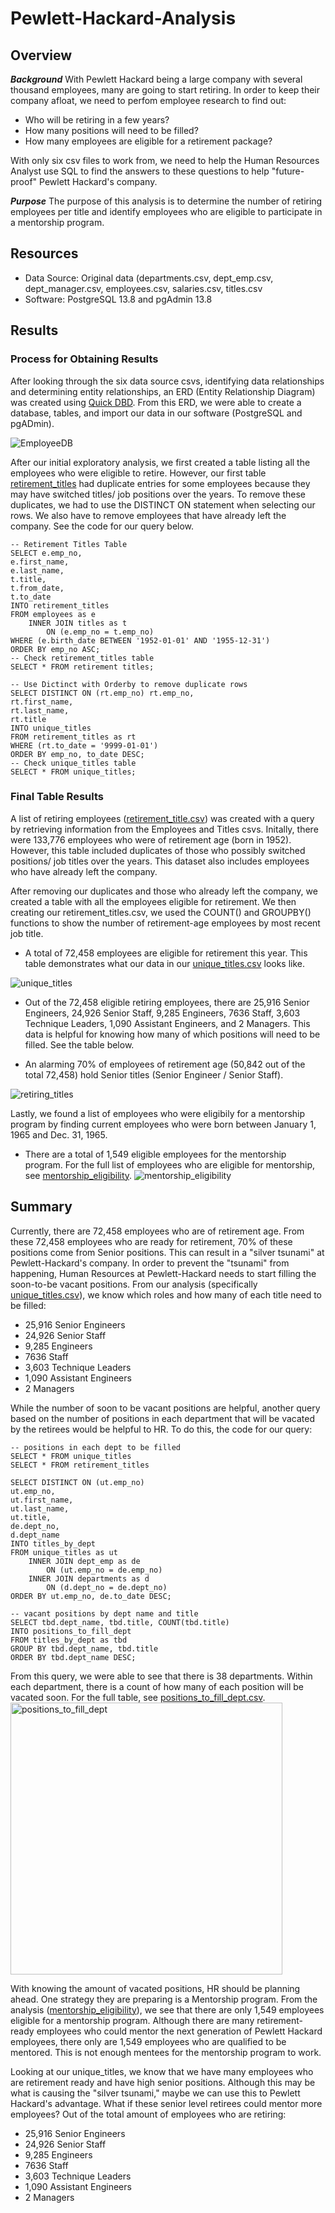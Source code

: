 # Pewlett-Hackard-Analysis

## Overview 

***Background***
With Pewlett Hackard being a large company with several thousand employees, many are going to start retiring. In order to keep their company afloat, we need to perfom employee research to find out: 
  - Who will be retiring in a few years?
  - How many positions will need to be filled? 
  - How many employees are eligible for a retirement package?

With only six csv files to work from, we need to help the Human Resources Analyst use SQL to find the answers to these questions to help "future-proof" Pewlett Hackard's company. 

***Purpose***
The purpose of this analysis is to determine the number of retiring employees per title and identify employees who are eligible to participate in a mentorship program. 

## Resources 
- Data Source: Original data (departments.csv, dept_emp.csv, dept_manager.csv, employees.csv, salaries.csv, titles.csv
- Software: PostgreSQL 13.8 and pgAdmin 13.8 


## Results
### Process for Obtaining Results 
After looking through the six data source csvs, identifying data relationships and determining entity relationships, an ERD (Entity Relationship Diagram) was created using [Quick DBD](https://www.quickdatabasediagrams.com/). From this ERD, we were able to create a database, tables, and import our data in our software (PostgreSQL and pgADmin). 

![EmployeeDB](Reference/EmployeeDB.png)

After our initial exploratory analysis, we first created a table listing all the employees who were eligible to retire. However, our first table [retirement_titles](https://github.com/meghanhkoon/Pewlett-Hackard-Analysis/blob/main/Data/retirement_titles.csv) had duplicate entries for some employees because they may have switched titles/ job positions over the years. To remove these duplicates, we had to use the DISTINCT ON statement when selecting our rows. We also have to remove employees that have already left the company. See the code for our query below. 
```
-- Retirement Titles Table
SELECT e.emp_no,
e.first_name,
e.last_name,
t.title,
t.from_date,
t.to_date
INTO retirement_titles
FROM employees as e
	INNER JOIN titles as t
		ON (e.emp_no = t.emp_no)
WHERE (e.birth_date BETWEEN '1952-01-01' AND '1955-12-31')
ORDER BY emp_no ASC;
-- Check retirement_titles table
SELECT * FROM retirement titles;

-- Use Dictinct with Orderby to remove duplicate rows
SELECT DISTINCT ON (rt.emp_no) rt.emp_no,
rt.first_name,
rt.last_name,
rt.title
INTO unique_titles
FROM retirement_titles as rt
WHERE (rt.to_date = '9999-01-01')
ORDER BY emp_no, to_date DESC;
-- Check unique_titles table
SELECT * FROM unique_titles;
```

### Final Table Results 
A list of retiring employees ([retirement_title.csv](https://github.com/meghanhkoon/Pewlett-Hackard-Analysis/blob/main/Data/retirement_titles.csv)) was created with a query by retrieving information from the Employees and Titles csvs. Initally, there were 133,776 employees who were of retirement age (born in 1952). However, this table included duplicates of those who possibly switched positions/ job titles over the years. This dataset also includes employees who have already left the company. 

After removing our duplicates and those who already left the company, we created a table with all the employees eligible for retirement. We then creating our retirement_titles.csv, we used the COUNT() and GROUPBY() functions to show the number of retirement-age employees by most recent job title. 

* A total of 72,458 employees are eligible for retirement this year. This table demonstrates what our data in our [unique_titles.csv](https://github.com/meghanhkoon/Pewlett-Hackard-Analysis/blob/main/Data/unique_titles.csv) looks like. 

![unique_titles](Reference/unique_titles.png)

* Out of the 72,458 eligible retiring employees, there are 25,916 Senior Engineers, 24,926 Senior Staff, 9,285 Engineers, 7636 Staff, 3,603 Technique Leaders, 1,090 Assistant Engineers, and 2 Managers. This data is helpful for knowing how many of which positions will need to be filled. See the table below.

* An alarming 70% of employees of retirement age (50,842 out of the total 72,458) hold Senior titles (Senior Engineer / Senior Staff). 

![retiring_titles](Reference/retiring_titles.png)

Lastly, we found a list of employees who were eligibily for a mentorship program by finding current employees who were born between January 1, 1965 and Dec. 31, 1965. 

* There are a total of 1,549 eligible employees for the mentorship program. For the full list of employees who are eligible for mentorship, see [mentorship_eligibility](https://github.com/meghanhkoon/Pewlett-Hackard-Analysis/blob/main/Data/mentorship_eligibility.csv).
![mentorship_eligibility](Reference/mentorship_eligibility.png)


## Summary 
Currently, there are 72,458 employees who are of retirement age. From these 72,458 employees who are ready for retirement, 70% of these positions come from Senior positions. This can result in a "silver tsunami" at Pewlett-Hackard's company. In order to prevent the "tsunami" from happening, Human Resources at Pewlett-Hackard needs to start filling the soon-to-be vacant positions. From our analysis (specifically [unique_titles.csv](https://github.com/meghanhkoon/Pewlett-Hackard-Analysis/blob/main/Data/unique_titles.csv)), we know which roles and how many of each title need to be filled:

- 25,916 Senior Engineers
- 24,926 Senior Staff
- 9,285 Engineers
- 7636 Staff
- 3,603 Technique Leaders
- 1,090 Assistant Engineers
- 2 Managers 

While the number of soon to be vacant positions are helpful, another query based on the number of positions in each department that will be vacated by the retirees would be helpful to HR. To do this, the code for our query:
```
-- positions in each dept to be filled 
SELECT * FROM unique_titles
SELECT * FROM retirement_titles

SELECT DISTINCT ON (ut.emp_no)
ut.emp_no,
ut.first_name,
ut.last_name,
ut.title,
de.dept_no,
d.dept_name
INTO titles_by_dept
FROM unique_titles as ut
	INNER JOIN dept_emp as de
		ON (ut.emp_no = de.emp_no) 
	INNER JOIN departments as d 
		ON (d.dept_no = de.dept_no) 
ORDER BY ut.emp_no, de.to_date DESC;

-- vacant positions by dept name and title 
SELECT tbd.dept_name, tbd.title, COUNT(tbd.title) 
INTO positions_to_fill_dept
FROM titles_by_dept as tbd
GROUP BY tbd.dept_name, tbd.title
ORDER BY tbd.dept_name DESC;
```
From this query, we were able to see that there is 38 departments. Within each department, there is a count of how many of each position will be vacated soon. For the full table, see [positions_to_fill_dept.csv](https://github.com/meghanhkoon/Pewlett-Hackard-Analysis/blob/main/Data/positions_to_fill_dept.csv).
<img width="435" alt="positions_to_fill_dept" src="https://user-images.githubusercontent.com/110576028/193872231-3663ce45-f467-4071-a9d7-e1be6d0e5933.png">

With knowing the amount of vacated positions, HR should be planning ahead. One strategy they are preparing is a Mentorship program. From the analysis ([mentorship_eligibility](https://github.com/meghanhkoon/Pewlett-Hackard-Analysis/blob/main/Data/mentorship_eligibility.csv)), we see that there are only 1,549 employees eligible for a mentorship program. Although there are many retirement-ready employees who could mentor the next generation of Pewlett Hackard employees, there only are 1,549 employees who are qualified to be mentored. This is not enough mentees for the mentorship program to work. 

Looking at our unique_titles, we know that we have many employees who are retirement ready and have high senior positions. Although this may be what is causing the "silver tsunami," maybe we can use this to Pewlett Hackard's advantage. What if these senior level retirees could mentor more employees? Out of the total amount of employees who are retiring:
- 25,916 Senior Engineers
- 24,926 Senior Staff
- 9,285 Engineers
- 7636 Staff
- 3,603 Technique Leaders
- 1,090 Assistant Engineers
- 2 Managers 

